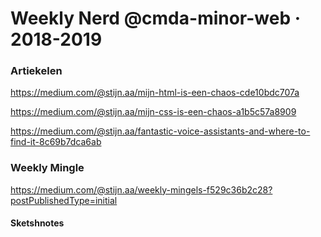 # Weekly Nerd @cmda-minor-web · 2018-2019

### Artiekelen

https://medium.com/@stijn.aa/mijn-html-is-een-chaos-cde10bdc707a

https://medium.com/@stijn.aa/mijn-css-is-een-chaos-a1b5c57a8909

https://medium.com/@stijn.aa/fantastic-voice-assistants-and-where-to-find-it-8c69b7dca6ab


### Weekly Mingle

https://medium.com/@stijn.aa/weekly-mingels-f529c36b2c28?postPublishedType=initial

#### Sketshnotes
